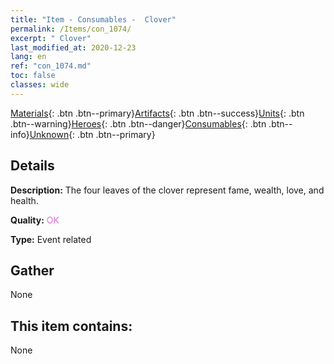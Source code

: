 ```yaml
---
title: "Item - Consumables -  Clover"
permalink: /Items/con_1074/
excerpt: " Clover"
last_modified_at: 2020-12-23
lang: en
ref: "con_1074.md"
toc: false
classes: wide
---
```

 [Materials](/Items/){: .btn .btn--primary}[Artifacts](/Items/Artifacts/){: .btn .btn--success}[Units](/Items/Units/){: .btn .btn--warning}[Heroes](/Items/Heroes/){: .btn .btn--danger}[Consumables](/Items/Consumables/){: .btn .btn--info}[Unknown](/Items/Unknown/){: .btn .btn--primary}

## Details
 **Description:** The four leaves of the clover represent fame, wealth, love, and health.

 **Quality:** <span style="color: #DA70D6">OK</span>

 **Type:** Event related

## Gather

  None

## This item contains:

  None

